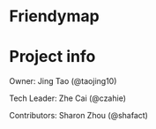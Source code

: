 # Friendymap

# Project info

Owner: Jing Tao (@taojing10)

Tech Leader: Zhe Cai (@czahie)

Contributors: Sharon Zhou (@shafact)
